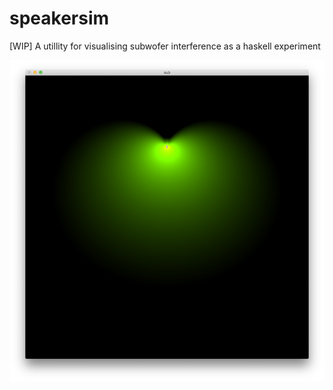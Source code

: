 # speakersim

[WIP] A utillity for visualising subwofer interference as a haskell experiment

![Plot](docs/plot.png)
